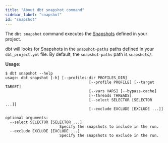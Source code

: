 ```yaml
---
title: "About dbt snapshot command"
sidebar_label: "snapshot"
id: "snapshot"
---
```


The `dbt snapshot` command executes the [Snapshots](/docs/build/snapshots) defined in your project.

dbt will looks for Snapshots in the `snapshot-paths` paths defined in your `dbt_project.yml` file. By default, the `snapshot-paths` path is `snapshots/`.

**Usage:**
```
$ dbt snapshot --help
usage: dbt snapshot [-h] [--profiles-dir PROFILES_DIR]
                                     [--profile PROFILE] [--target TARGET]
                                     [--vars VARS] [--bypass-cache]
                                     [--threads THREADS]
                                     [--select SELECTOR [SELECTOR ...]]
                                     [--exclude EXCLUDE [EXCLUDE ...]]

optional arguments:
  --select SELECTOR [SELECTOR ...]
                        Specify the snapshots to include in the run.
  --exclude EXCLUDE [EXCLUDE ...]
                        Specify the snapshots to exclude in the run.
```
